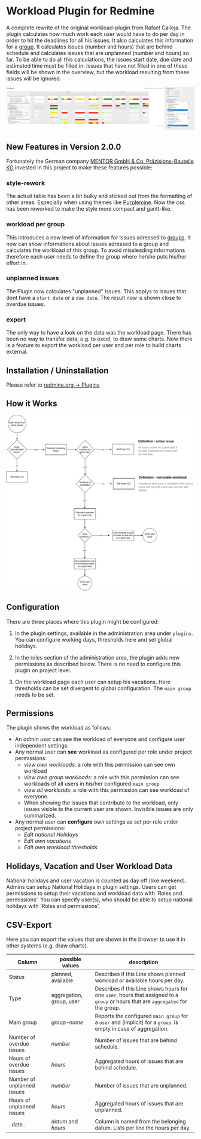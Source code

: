 # Workload Plugin for Redmine

A complete rewrite of the original workload-plugin from Rafael Calleja.
The plugin calculates how much work each user would have to do per day in order to hit the deadlines for all his issues.
It also calculates this information for a [group](https://www.redmine.org/projects/redmine/wiki/RedmineGroups).
It calculates issues (number and hours) that are behind schedule and calculates issues that are unplanned (number and hours) so far.
To be able to do all this calculations, the issues start date, due date and estimated time must be filled in.
Issues that have not filled in one of these fields will be shown in the overview, but the workload resulting from these issues will be ignored.

![Group Workload](screenshots/group-workload-example.png?raw=true "Group Workload Example")

## New Features in Version 2.0.0

Fortunately the German company [MENTOR GmbH & Co. Präzisions-Bauteile KG](https://www.mentor.de.com/) invested in this project to make these features possible:

### style-rework

The actual table has been a bit bulky and sticked out from the formatting of other areas. Especially when using themes like [Purplemine](https://github.com/mrliptontea/PurpleMine2).
Now the css has been reworked to make the style more compact and gantt-like.

### workload per group

This introduces a new level of information for issues adressed to [groups](https://www.redmine.org/projects/redmine/wiki/RedmineGroups).
It now can show informations about issues adressed to a group and calculates the workload of this group.
To avoid missleading informations therefore each user needs to define the group where he/she puts his/her effort in.

### unplanned issues

The Plugin now calculates "unplanned" issues. This applys to issues that dont have a `start date` or a `due date`.
The result now is shown close to overdue issues.

### export

The only way to have a look on the data was the workload page.
There has been no way to transfer data, e.g. to excel, to draw some charts.
Now there is a feature to export the workload per user and per role to build charts external.

## Installation / Uninstallation

Please refer to [redmine.org -> Plugins](https://www.redmine.org/projects/redmine/wiki/Plugins)

## How it Works

![Workload Calculation Process](screenshots/workload_calculation.png?raw=true "Workload Caclulation Process")

## Configuration

There are three places where this plugin might be configured:

1. In the plugin settings, available in the administration area under `plugins`.
You can configure working days, thresholds here and set global holidays.

2. In the roles section of the administration area, the plugin adds new permissions as described below.
There is no need to configure this plugin on project level.

3. On the workload page each user can setup his vacations.
Here thresholds can be set divergent to global configuration. The `main group` needs to be set.


## Permissions

The plugin shows the workload as follows:
* An *admin user* can see the workload of everyone and configure user independent settings.
* Any normal user can **see** workload as configured per role under project permissions:
  - *view own workloads*: a role with this permission can see own workload
  - *view own group workloads*: a role with this permission can see workloads of all users in his/her configured `main group`
  - *view all workloads*:  a role with this permission can see workload of everyone.
  - When showing the issues that contribute to the workload, only issues visible to the current user are shown. Invisible issues are only summarized.
* Any normal user can **configure** own settings as set per role under project permissions:
  - *Edit national Holidays*
  - *Edit own vacations*
  - *Edit own workload thresholds*

## Holidays, Vacation and User Workload Data

National holidays and user vacation is counted as day off (like weekend).
Admins can setup National Holidays in plugin settings.
Users can get permissions to setup their vacations and workload data with 'Roles and permissions'.
You can specify user(s), who should be able to setup national holidays with 'Roles and permissions'.

## CSV-Export

Here you can export the values that are shown in the browser to use it in other systems (e.g. draw charts).

|Column|possible values|description|
|------|---------------|-----------|
|Status|planned, available|Describes if this Line shows planned workload or available hours per day.|
|Type|aggregation, group, user|Describes if this Line shows hours for one `user`, hours that assigned to a `group` or hours that are `aggregated` for the group.|
|Main group|*group-name*|Reports the configured `main group` for a `user` and (implicit) for a `group`. Is empty in case of aggregation.|
|Number of overdue issues|*number*|Number of issues that are behind schedule.|
|Hours of overdue issues|*hours*|Aggregated hours of issues that are behind schedule.|
|Number of unplanned issues|*number*|Number of issues that are unplanned.|
|Hours of unplanned issues|*hours*|Aggregated hours of issues that are unplanned.|
|..date..|*datum* and *hours*|Column is named from the belonging datum. Lists per line the hours per day.|